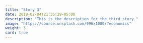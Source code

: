 ```yaml
---
title: "Story 3"
date: 2019-02-04T21:35:29-05:00
description: "This is the description for the third story."
image: "https://source.unsplash.com/996x1080/?economics"
weight: 3
card: true
---
```


